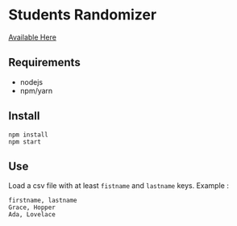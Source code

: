 # Students Randomizer
[Available Here](https://francoisdoussin.github.io/students-randomizer/)
## Requirements

- nodejs
- npm/yarn

## Install

```shell
npm install
npm start
```

## Use

Load a csv file with at least `fistname` and `lastname` keys.
Example :

```csv
firstname, lastname
Grace, Hopper
Ada, Lovelace
```
